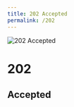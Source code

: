 ```yaml
---
title: 202 Accepted
permalink: /202
---
```

<div class="status-page-container">
<div>
    <img src="https://i.imgur.com/r20zx51.jpg" alt="202 Accepted" />
    <h1>202</h1>
    <h2>Accepted</h2>
</div>
</div>

